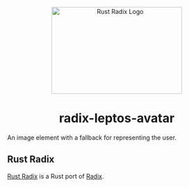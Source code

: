 <p align="center">
    <a href="../../../../logo.svg">
        <img src="../../../../logo.svg" width="300" height="200" alt="Rust Radix Logo">
    </a>
</p>

<h1 align="center">radix-leptos-avatar</h1>

An image element with a fallback for representing the user.

## Rust Radix

[Rust Radix](https://github.com/RustForWeb/radix) is a Rust port of [Radix](https://www.radix-ui.com/primitives).
